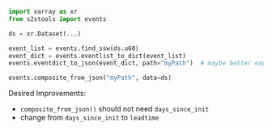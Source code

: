 ````python
import xarray as xr
from s2stools import events

ds = xr.Dataset(...)

event_list = events.find_ssw(ds.u60)
event_dict = events.eventlist_to_dict(event_list)
events.eventdict_to_json(event_dict, path="myPath")  # maybe better export to utils

events.composite_from_json("myPath", data=ds)
````

Desired Improvements:
* `composite_from_json()` should not need `days_since_init` 
* change from `days_since_init` to `leadtime`
